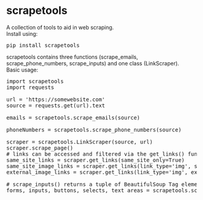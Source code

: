 # scrapetools
A collection of tools to aid in web scraping.<br>
Install using:
<pre>pip install scrapetools</pre>
scrapetools contains three functions (scrape_emails, scrape_phone_numbers, scrape_inputs)
and one class (LinkScraper).
<br>
Basic usage:<br>
<pre>
import scrapetools
import requests

url = 'https://somewebsite.com'
source = requests.get(url).text

emails = scrapetools.scrape_emails(source)

phoneNumbers = scrapetools.scrape_phone_numbers(source)

scraper = scrapetools.LinkScraper(source, url)
scraper.scrape_page()
# links can be accessed and filtered via the get_links() function
same_site_links = scraper.get_links(same_site_only=True)
same_site_image_links = scraper.get_links(link_type='img', same_site_only=True)
external_image_links = scraper.get_links(link_type='img', excluded_links=same_site_image_links)

# scrape_inputs() returns a tuple of BeautifulSoup Tag elements for various user input elements
forms, inputs, buttons, selects, text_areas = scrapetools.scrape_inputs(source)
</pre>
